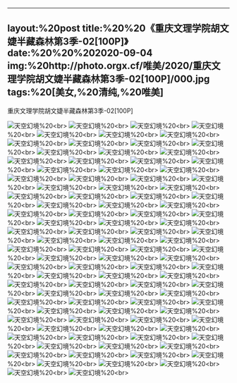 ﻿---
layout:%20post
title:%20%20《重庆文理学院胡文婕半藏森林第3季-02[100P]》
date:%20%20%202020-09-04
img:%20http://photo.orgx.cf/唯美/2020/重庆文理学院胡文婕半藏森林第3季-02[100P]/000.jpg
tags:%20[美女,%20清纯,%20唯美]
---

重庆文理学院胡文婕半藏森林第3季-02[100P]



![天空幻境](http://photo.orgx.cf/唯美/2020/重庆文理学院胡文婕半藏森林第3季-02[100P]/001.jpg%20''天空幻境'')%20<br>
![天空幻境](http://photo.orgx.cf/唯美/2020/重庆文理学院胡文婕半藏森林第3季-02[100P]/002.jpg%20''天空幻境'')%20<br>
![天空幻境](http://photo.orgx.cf/唯美/2020/重庆文理学院胡文婕半藏森林第3季-02[100P]/003.jpg%20''天空幻境'')%20<br>
![天空幻境](http://photo.orgx.cf/唯美/2020/重庆文理学院胡文婕半藏森林第3季-02[100P]/004.jpg%20''天空幻境'')%20<br>
![天空幻境](http://photo.orgx.cf/唯美/2020/重庆文理学院胡文婕半藏森林第3季-02[100P]/005.jpg%20''天空幻境'')%20<br>
![天空幻境](http://photo.orgx.cf/唯美/2020/重庆文理学院胡文婕半藏森林第3季-02[100P]/006.jpg%20''天空幻境'')%20<br>
![天空幻境](http://photo.orgx.cf/唯美/2020/重庆文理学院胡文婕半藏森林第3季-02[100P]/007.jpg%20''天空幻境'')%20<br>
![天空幻境](http://photo.orgx.cf/唯美/2020/重庆文理学院胡文婕半藏森林第3季-02[100P]/008.jpg%20''天空幻境'')%20<br>
![天空幻境](http://photo.orgx.cf/唯美/2020/重庆文理学院胡文婕半藏森林第3季-02[100P]/009.jpg%20''天空幻境'')%20<br>
![天空幻境](http://photo.orgx.cf/唯美/2020/重庆文理学院胡文婕半藏森林第3季-02[100P]/010.jpg%20''天空幻境'')%20<br>
![天空幻境](http://photo.orgx.cf/唯美/2020/重庆文理学院胡文婕半藏森林第3季-02[100P]/011.jpg%20''天空幻境'')%20<br>
![天空幻境](http://photo.orgx.cf/唯美/2020/重庆文理学院胡文婕半藏森林第3季-02[100P]/012.jpg%20''天空幻境'')%20<br>
![天空幻境](http://photo.orgx.cf/唯美/2020/重庆文理学院胡文婕半藏森林第3季-02[100P]/013.jpg%20''天空幻境'')%20<br>
![天空幻境](http://photo.orgx.cf/唯美/2020/重庆文理学院胡文婕半藏森林第3季-02[100P]/014.jpg%20''天空幻境'')%20<br>
![天空幻境](http://photo.orgx.cf/唯美/2020/重庆文理学院胡文婕半藏森林第3季-02[100P]/015.jpg%20''天空幻境'')%20<br>
![天空幻境](http://photo.orgx.cf/唯美/2020/重庆文理学院胡文婕半藏森林第3季-02[100P]/016.jpg%20''天空幻境'')%20<br>
![天空幻境](http://photo.orgx.cf/唯美/2020/重庆文理学院胡文婕半藏森林第3季-02[100P]/017.jpg%20''天空幻境'')%20<br>
![天空幻境](http://photo.orgx.cf/唯美/2020/重庆文理学院胡文婕半藏森林第3季-02[100P]/018.jpg%20''天空幻境'')%20<br>
![天空幻境](http://photo.orgx.cf/唯美/2020/重庆文理学院胡文婕半藏森林第3季-02[100P]/019.jpg%20''天空幻境'')%20<br>
![天空幻境](http://photo.orgx.cf/唯美/2020/重庆文理学院胡文婕半藏森林第3季-02[100P]/020.jpg%20''天空幻境'')%20<br>
![天空幻境](http://photo.orgx.cf/唯美/2020/重庆文理学院胡文婕半藏森林第3季-02[100P]/021.jpg%20''天空幻境'')%20<br>
![天空幻境](http://photo.orgx.cf/唯美/2020/重庆文理学院胡文婕半藏森林第3季-02[100P]/022.jpg%20''天空幻境'')%20<br>
![天空幻境](http://photo.orgx.cf/唯美/2020/重庆文理学院胡文婕半藏森林第3季-02[100P]/023.jpg%20''天空幻境'')%20<br>
![天空幻境](http://photo.orgx.cf/唯美/2020/重庆文理学院胡文婕半藏森林第3季-02[100P]/024.jpg%20''天空幻境'')%20<br>
![天空幻境](http://photo.orgx.cf/唯美/2020/重庆文理学院胡文婕半藏森林第3季-02[100P]/025.jpg%20''天空幻境'')%20<br>
![天空幻境](http://photo.orgx.cf/唯美/2020/重庆文理学院胡文婕半藏森林第3季-02[100P]/026.jpg%20''天空幻境'')%20<br>
![天空幻境](http://photo.orgx.cf/唯美/2020/重庆文理学院胡文婕半藏森林第3季-02[100P]/027.jpg%20''天空幻境'')%20<br>
![天空幻境](http://photo.orgx.cf/唯美/2020/重庆文理学院胡文婕半藏森林第3季-02[100P]/028.jpg%20''天空幻境'')%20<br>
![天空幻境](http://photo.orgx.cf/唯美/2020/重庆文理学院胡文婕半藏森林第3季-02[100P]/029.jpg%20''天空幻境'')%20<br>
![天空幻境](http://photo.orgx.cf/唯美/2020/重庆文理学院胡文婕半藏森林第3季-02[100P]/030.jpg%20''天空幻境'')%20<br>
![天空幻境](http://photo.orgx.cf/唯美/2020/重庆文理学院胡文婕半藏森林第3季-02[100P]/031.jpg%20''天空幻境'')%20<br>
![天空幻境](http://photo.orgx.cf/唯美/2020/重庆文理学院胡文婕半藏森林第3季-02[100P]/032.jpg%20''天空幻境'')%20<br>
![天空幻境](http://photo.orgx.cf/唯美/2020/重庆文理学院胡文婕半藏森林第3季-02[100P]/033.jpg%20''天空幻境'')%20<br>
![天空幻境](http://photo.orgx.cf/唯美/2020/重庆文理学院胡文婕半藏森林第3季-02[100P]/034.jpg%20''天空幻境'')%20<br>
![天空幻境](http://photo.orgx.cf/唯美/2020/重庆文理学院胡文婕半藏森林第3季-02[100P]/035.jpg%20''天空幻境'')%20<br>
![天空幻境](http://photo.orgx.cf/唯美/2020/重庆文理学院胡文婕半藏森林第3季-02[100P]/036.jpg%20''天空幻境'')%20<br>
![天空幻境](http://photo.orgx.cf/唯美/2020/重庆文理学院胡文婕半藏森林第3季-02[100P]/037.jpg%20''天空幻境'')%20<br>
![天空幻境](http://photo.orgx.cf/唯美/2020/重庆文理学院胡文婕半藏森林第3季-02[100P]/038.jpg%20''天空幻境'')%20<br>
![天空幻境](http://photo.orgx.cf/唯美/2020/重庆文理学院胡文婕半藏森林第3季-02[100P]/039.jpg%20''天空幻境'')%20<br>
![天空幻境](http://photo.orgx.cf/唯美/2020/重庆文理学院胡文婕半藏森林第3季-02[100P]/040.jpg%20''天空幻境'')%20<br>
![天空幻境](http://photo.orgx.cf/唯美/2020/重庆文理学院胡文婕半藏森林第3季-02[100P]/041.jpg%20''天空幻境'')%20<br>
![天空幻境](http://photo.orgx.cf/唯美/2020/重庆文理学院胡文婕半藏森林第3季-02[100P]/042.jpg%20''天空幻境'')%20<br>
![天空幻境](http://photo.orgx.cf/唯美/2020/重庆文理学院胡文婕半藏森林第3季-02[100P]/043.jpg%20''天空幻境'')%20<br>
![天空幻境](http://photo.orgx.cf/唯美/2020/重庆文理学院胡文婕半藏森林第3季-02[100P]/044.jpg%20''天空幻境'')%20<br>
![天空幻境](http://photo.orgx.cf/唯美/2020/重庆文理学院胡文婕半藏森林第3季-02[100P]/045.jpg%20''天空幻境'')%20<br>
![天空幻境](http://photo.orgx.cf/唯美/2020/重庆文理学院胡文婕半藏森林第3季-02[100P]/046.jpg%20''天空幻境'')%20<br>
![天空幻境](http://photo.orgx.cf/唯美/2020/重庆文理学院胡文婕半藏森林第3季-02[100P]/047.jpg%20''天空幻境'')%20<br>
![天空幻境](http://photo.orgx.cf/唯美/2020/重庆文理学院胡文婕半藏森林第3季-02[100P]/048.jpg%20''天空幻境'')%20<br>
![天空幻境](http://photo.orgx.cf/唯美/2020/重庆文理学院胡文婕半藏森林第3季-02[100P]/049.jpg%20''天空幻境'')%20<br>
![天空幻境](http://photo.orgx.cf/唯美/2020/重庆文理学院胡文婕半藏森林第3季-02[100P]/050.jpg%20''天空幻境'')%20<br>
![天空幻境](http://photo.orgx.cf/唯美/2020/重庆文理学院胡文婕半藏森林第3季-02[100P]/051.jpg%20''天空幻境'')%20<br>
![天空幻境](http://photo.orgx.cf/唯美/2020/重庆文理学院胡文婕半藏森林第3季-02[100P]/052.jpg%20''天空幻境'')%20<br>
![天空幻境](http://photo.orgx.cf/唯美/2020/重庆文理学院胡文婕半藏森林第3季-02[100P]/053.jpg%20''天空幻境'')%20<br>
![天空幻境](http://photo.orgx.cf/唯美/2020/重庆文理学院胡文婕半藏森林第3季-02[100P]/054.jpg%20''天空幻境'')%20<br>
![天空幻境](http://photo.orgx.cf/唯美/2020/重庆文理学院胡文婕半藏森林第3季-02[100P]/055.jpg%20''天空幻境'')%20<br>
![天空幻境](http://photo.orgx.cf/唯美/2020/重庆文理学院胡文婕半藏森林第3季-02[100P]/056.jpg%20''天空幻境'')%20<br>
![天空幻境](http://photo.orgx.cf/唯美/2020/重庆文理学院胡文婕半藏森林第3季-02[100P]/057.jpg%20''天空幻境'')%20<br>
![天空幻境](http://photo.orgx.cf/唯美/2020/重庆文理学院胡文婕半藏森林第3季-02[100P]/058.jpg%20''天空幻境'')%20<br>
![天空幻境](http://photo.orgx.cf/唯美/2020/重庆文理学院胡文婕半藏森林第3季-02[100P]/059.jpg%20''天空幻境'')%20<br>
![天空幻境](http://photo.orgx.cf/唯美/2020/重庆文理学院胡文婕半藏森林第3季-02[100P]/060.jpg%20''天空幻境'')%20<br>
![天空幻境](http://photo.orgx.cf/唯美/2020/重庆文理学院胡文婕半藏森林第3季-02[100P]/061.jpg%20''天空幻境'')%20<br>
![天空幻境](http://photo.orgx.cf/唯美/2020/重庆文理学院胡文婕半藏森林第3季-02[100P]/062.jpg%20''天空幻境'')%20<br>
![天空幻境](http://photo.orgx.cf/唯美/2020/重庆文理学院胡文婕半藏森林第3季-02[100P]/063.jpg%20''天空幻境'')%20<br>
![天空幻境](http://photo.orgx.cf/唯美/2020/重庆文理学院胡文婕半藏森林第3季-02[100P]/064.jpg%20''天空幻境'')%20<br>
![天空幻境](http://photo.orgx.cf/唯美/2020/重庆文理学院胡文婕半藏森林第3季-02[100P]/065.jpg%20''天空幻境'')%20<br>
![天空幻境](http://photo.orgx.cf/唯美/2020/重庆文理学院胡文婕半藏森林第3季-02[100P]/066.jpg%20''天空幻境'')%20<br>
![天空幻境](http://photo.orgx.cf/唯美/2020/重庆文理学院胡文婕半藏森林第3季-02[100P]/067.jpg%20''天空幻境'')%20<br>
![天空幻境](http://photo.orgx.cf/唯美/2020/重庆文理学院胡文婕半藏森林第3季-02[100P]/068.jpg%20''天空幻境'')%20<br>
![天空幻境](http://photo.orgx.cf/唯美/2020/重庆文理学院胡文婕半藏森林第3季-02[100P]/069.jpg%20''天空幻境'')%20<br>
![天空幻境](http://photo.orgx.cf/唯美/2020/重庆文理学院胡文婕半藏森林第3季-02[100P]/070.jpg%20''天空幻境'')%20<br>
![天空幻境](http://photo.orgx.cf/唯美/2020/重庆文理学院胡文婕半藏森林第3季-02[100P]/071.jpg%20''天空幻境'')%20<br>
![天空幻境](http://photo.orgx.cf/唯美/2020/重庆文理学院胡文婕半藏森林第3季-02[100P]/072.jpg%20''天空幻境'')%20<br>
![天空幻境](http://photo.orgx.cf/唯美/2020/重庆文理学院胡文婕半藏森林第3季-02[100P]/073.jpg%20''天空幻境'')%20<br>
![天空幻境](http://photo.orgx.cf/唯美/2020/重庆文理学院胡文婕半藏森林第3季-02[100P]/074.jpg%20''天空幻境'')%20<br>
![天空幻境](http://photo.orgx.cf/唯美/2020/重庆文理学院胡文婕半藏森林第3季-02[100P]/075.jpg%20''天空幻境'')%20<br>
![天空幻境](http://photo.orgx.cf/唯美/2020/重庆文理学院胡文婕半藏森林第3季-02[100P]/076.jpg%20''天空幻境'')%20<br>
![天空幻境](http://photo.orgx.cf/唯美/2020/重庆文理学院胡文婕半藏森林第3季-02[100P]/077.jpg%20''天空幻境'')%20<br>
![天空幻境](http://photo.orgx.cf/唯美/2020/重庆文理学院胡文婕半藏森林第3季-02[100P]/078.jpg%20''天空幻境'')%20<br>
![天空幻境](http://photo.orgx.cf/唯美/2020/重庆文理学院胡文婕半藏森林第3季-02[100P]/079.jpg%20''天空幻境'')%20<br>
![天空幻境](http://photo.orgx.cf/唯美/2020/重庆文理学院胡文婕半藏森林第3季-02[100P]/080.jpg%20''天空幻境'')%20<br>
![天空幻境](http://photo.orgx.cf/唯美/2020/重庆文理学院胡文婕半藏森林第3季-02[100P]/081.jpg%20''天空幻境'')%20<br>
![天空幻境](http://photo.orgx.cf/唯美/2020/重庆文理学院胡文婕半藏森林第3季-02[100P]/082.jpg%20''天空幻境'')%20<br>
![天空幻境](http://photo.orgx.cf/唯美/2020/重庆文理学院胡文婕半藏森林第3季-02[100P]/083.jpg%20''天空幻境'')%20<br>
![天空幻境](http://photo.orgx.cf/唯美/2020/重庆文理学院胡文婕半藏森林第3季-02[100P]/084.jpg%20''天空幻境'')%20<br>
![天空幻境](http://photo.orgx.cf/唯美/2020/重庆文理学院胡文婕半藏森林第3季-02[100P]/085.jpg%20''天空幻境'')%20<br>
![天空幻境](http://photo.orgx.cf/唯美/2020/重庆文理学院胡文婕半藏森林第3季-02[100P]/086.jpg%20''天空幻境'')%20<br>
![天空幻境](http://photo.orgx.cf/唯美/2020/重庆文理学院胡文婕半藏森林第3季-02[100P]/087.jpg%20''天空幻境'')%20<br>
![天空幻境](http://photo.orgx.cf/唯美/2020/重庆文理学院胡文婕半藏森林第3季-02[100P]/088.jpg%20''天空幻境'')%20<br>
![天空幻境](http://photo.orgx.cf/唯美/2020/重庆文理学院胡文婕半藏森林第3季-02[100P]/089.jpg%20''天空幻境'')%20<br>
![天空幻境](http://photo.orgx.cf/唯美/2020/重庆文理学院胡文婕半藏森林第3季-02[100P]/090.jpg%20''天空幻境'')%20<br>
![天空幻境](http://photo.orgx.cf/唯美/2020/重庆文理学院胡文婕半藏森林第3季-02[100P]/091.jpg%20''天空幻境'')%20<br>
![天空幻境](http://photo.orgx.cf/唯美/2020/重庆文理学院胡文婕半藏森林第3季-02[100P]/092.jpg%20''天空幻境'')%20<br>
![天空幻境](http://photo.orgx.cf/唯美/2020/重庆文理学院胡文婕半藏森林第3季-02[100P]/093.jpg%20''天空幻境'')%20<br>
![天空幻境](http://photo.orgx.cf/唯美/2020/重庆文理学院胡文婕半藏森林第3季-02[100P]/094.jpg%20''天空幻境'')%20<br>
![天空幻境](http://photo.orgx.cf/唯美/2020/重庆文理学院胡文婕半藏森林第3季-02[100P]/095.jpg%20''天空幻境'')%20<br>
![天空幻境](http://photo.orgx.cf/唯美/2020/重庆文理学院胡文婕半藏森林第3季-02[100P]/096.jpg%20''天空幻境'')%20<br>
![天空幻境](http://photo.orgx.cf/唯美/2020/重庆文理学院胡文婕半藏森林第3季-02[100P]/097.jpg%20''天空幻境'')%20<br>
![天空幻境](http://photo.orgx.cf/唯美/2020/重庆文理学院胡文婕半藏森林第3季-02[100P]/098.jpg%20''天空幻境'')%20<br>
![天空幻境](http://photo.orgx.cf/唯美/2020/重庆文理学院胡文婕半藏森林第3季-02[100P]/099.jpg%20''天空幻境'')%20<br>
![天空幻境](http://photo.orgx.cf/唯美/2020/重庆文理学院胡文婕半藏森林第3季-02[100P]/100.jpg%20''天空幻境'')%20<br>